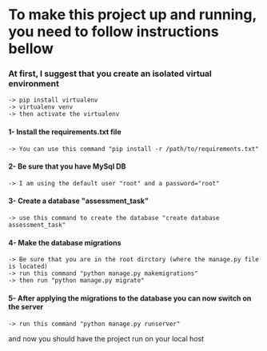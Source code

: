 # To make this project up and running, you need to follow instructions bellow
### At first, I suggest that you create an isolated virtual environment
    -> pip install virtualenv
    -> virtualenv venv
    -> then activate the virtualenv
#### 1- Install the requirements.txt file 
    -> You can use this command "pip install -r /path/to/requirements.txt"
#### 2- Be sure that you have MySql DB
    -> I am using the default user "root" and a password="root"
#### 3- Create a database "assessment_task"
    -> use this command to create the database "create database assessment_task"
#### 4- Make the database migrations
    -> Be sure that you are in the root dirctory (where the manage.py file is located)
    -> run this command "python manage.py makemigrations"
    -> then run "python manage.py migrate"
#### 5- After applying the migrations to the database you can now switch on the server
    -> run this command "python manage.py runserver"
and now you should have the project run on your local host
